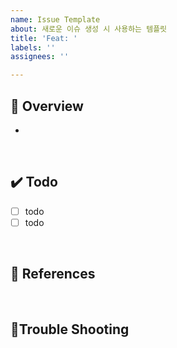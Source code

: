 ```yaml
---
name: Issue Template
about: 새로운 이슈 생성 시 사용하는 템플릿
title: 'Feat: '
labels: ''
assignees: ''

---
```


##  📌 Overview
-   

<br />

## ✔️ Todo
- [ ] todo
- [ ] todo

<br />

## 🔗 References
<!-- 없을시 삭제 -->

<br />

## 🧯Trouble Shooting
<!-- 없을시 삭제 -->

